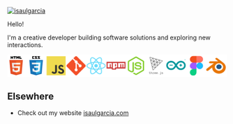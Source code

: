 [![isaulgarcia](https://raw.githubusercontent.com/isaul-garcia/isaul-garcia/resources/ig-banner.png)][1]

Hello!

I'm a creative developer building software solutions and exploring new interactions. 

<img src="https://raw.githubusercontent.com/isaul-garcia/isaul-garcia/main/resources/skill-stack.png" alt="ps" class="icons" />

## Elsewhere

- Check out my website [isaulgarcia.com][1]

[1]: https://isaulgarcia.com/
